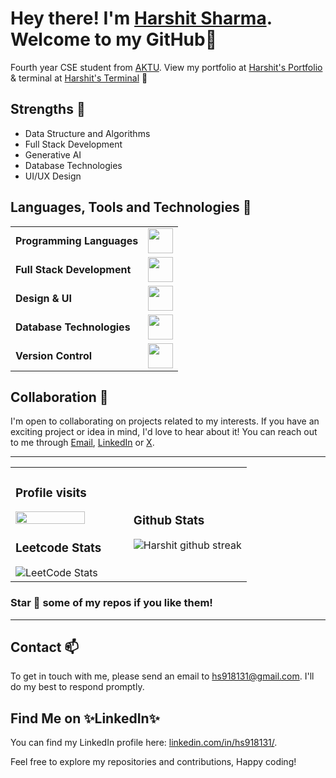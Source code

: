 # Hey there! I'm <a href = "https://www.linkedin.com/in/hs918131/">Harshit Sharma</a>. Welcome to my GitHub👋

Fourth year CSE student from [AKTU](https://aktu.ac.in/).
View my portfolio at [Harshit's Portfolio](https://hs9181.vercel.app/) & terminal at [Harshit's Terminal](https://terminal-folio.vercel.app/) 🔗

## Strengths 🤞

- Data Structure and Algorithms
- Full Stack Development
- Generative AI
- Database Technologies
- UI/UX Design

## Languages, Tools and Technologies 🚀 
<table>
	<tr>
	<td><strong>Programming Languages</strong></td>
	<td><img height=40 src = "https://skillicons.dev/icons?i=cpp,py&theme=dark"></td>
</tr>
<tr>
	<td><strong>Full Stack Development</strong></td>
	<td><img height=40 src = "https://skillicons.dev/icons?i=html,css,js,tailwind,svelte,vite,next,react,typescript,express,nodejs" ></td>
</tr>
<tr>
	<td><strong>Design & UI</strong></td>
	<td><img height=40 src = "https://skillicons.dev/icons?i=figma,blender,webflow,notion&theme=dark"></td>
</tr>
<tr>
	<td><strong>Database Technologies</strong></td>
	<td><img height=40 src = "https://skillicons.dev/icons?i=mysql,mongodb,postgres&theme=dark"></td>
</tr>
<tr>
	<td><strong>Version Control</strong></td>
	<td><img height=40 src = "https://skillicons.dev/icons?i=git,github&theme=dark"></td>
</tr>

</table>

## Collaboration 🤝

I'm open to collaborating on projects related to my interests. If you have an exciting project or idea in mind, I'd love to hear about it! You can reach out to me through [Email](mailto:hs918131@gmail.com), [LinkedIn](https://www.linkedin.com/in/hs918131/) or [X](https://x.com/hs918131).
<hr>

<div align="center">
    <table width="100%">
        <tr>
            <td width="50%">
		<h3><b>Profile visits</b></h3>
                <img width="80%" src="https://profile-counter.glitch.me/{hs918131}/count.svg">
		<h3><b>Leetcode Stats</b></h3>
                <img src="https://leetcard.jacoblin.cool/hs918131?theme=dark&font=Carrois%20Gothic%20SC&ext=contest" alt="LeetCode Stats">
            </td>
              <td width="50%">
    <h3>Github Stats</h3>
                <div align="center" width="65%">
<img src="https://github-readme-streak-stats.herokuapp.com/?user=Hs918131&theme=radical&hide_border=false" alt="Harshit github streak">
</div>
            </td>
        </tr>
    </table>
</div>
	
### Star 🌟 some of my repos if you like them!
<hr>
</div>

## Contact 📫 

To get in touch with me, please send an email to [hs918131@gmail.com](mailto:hs918131@gmail.com). I'll do my best to respond promptly.

## Find Me on ✨LinkedIn✨

You can find my LinkedIn profile here: [linkedin.com/in/hs918131/](https://www.linkedin.com/in/hs918131/). 

Feel free to explore my repositories and contributions, Happy coding!

